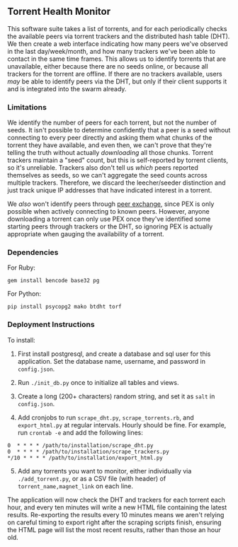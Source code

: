 ## Torrent Health Monitor

This software suite takes a list of torrents, and for each periodically checks the available peers via torrent trackers and the distributed hash table (DHT). We then create a web interface indicating how many peers we've observed in the last day/week/month, and how many trackers we've been able to contact in the same time frames. This allows us to identify torrents that are unavailable, either because there are no seeds online, or because all trackers for the torrent are offline. If there are no trackers available, users _may_ be able to identify peers via the DHT, but only if their client supports it and is integrated into the swarm already.

### Limitations

We identify the number of peers for each torrent, but not the number of seeds. It isn't possible to determine confidently that a peer is a seed without connecting to every peer directly and asking them what chunks of the torrent they have available, and even then, we can't prove that they're telling the truth without actually _downloading_ all those chunks. Torrent trackers maintain a "seed" count, but this is self-reported by torrent clients, so it's unreliable. Trackers also don't tell us _which_ peers reported themselves as seeds, so we can't aggregate the seed counts across multiple trackers. Therefore, we discard the leecher/seeder distinction and just track unique IP addresses that have indicated interest in a torrent.

We _also_ won't identify peers through [peer exchange](https://en.wikipedia.org/wiki/Peer_exchange), since PEX is only possible when actively connecting to known peers. However, anyone downloading a torrent can only use PEX once they've identified some starting peers through trackers or the DHT, so ignoring PEX is actually appropriate when gauging the availability of a torrent.

### Dependencies

For Ruby:

    gem install bencode base32 pg

For Python:

    pip install psycopg2 mako btdht torf

### Deployment Instructions

To install:

1. First install postgresql, and create a database and sql user for this application. Set the database name, username, and password in `config.json`.

2. Run `./init_db.py` once to initialize all tables and views.

3. Create a long (200+ characters) random string, and set it as `salt` in `config.json`.

4. Add cronjobs to run `scrape_dht.py`, `scrape_torrents.rb`, and `export_html.py` at regular intervals. Hourly should be fine. For example, run `crontab -e` and add the following lines:

```
0  * * * * /path/to/installation/scrape_dht.py
0  * * * * /path/to/installation/scrape_trackers.py
*/10 * * * * /path/to/installation/export_html.py
```

5. Add any torrents you want to monitor, either individually via `./add_torrent.py`, or as a CSV file (with header) of `torrent_name,magnet_link` on each line.

The application will now check the DHT and trackers for each torrent each hour, and every ten minutes will write a new HTML file containing the latest results. Re-exporting the results every 10 minutes means we aren't relying on careful timing to export right after the scraping scripts finish, ensuring the HTML page will list the most recent results, rather than those an hour old.
